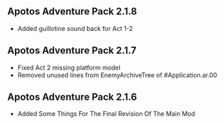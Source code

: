 ## Apotos Adventure Pack 2.1.8

- Added guillotine sound back for Act 1-2


## Apotos Adventure Pack 2.1.7

- Fixed Act 2 missing platform model
- Removed unused lines from EnemyArchiveTree of #Application.ar.00


## Apotos Adventure Pack 2.1.6

- Added Some Things For The Final Revision Of The Main Mod